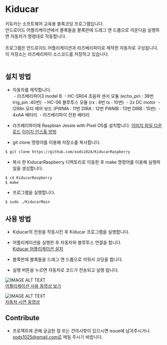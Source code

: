 # Kiducar

키듀카는 소프트웨어 교육용 블록코딩 프로그램입니다. <br>
안드로이드 어플리케이션에서 블록들을 블록판에 드래그 앤 드롭으로 끼운다음 실행하면 자동차가 명령대로 작동합니다. <br>
<br>
프로그램은 안드로이드 어플리케이션과 라즈베리파이로 제작한 자동차로 구성됩니다. <br>
이 저장소는 라즈베리파이 소스코드를 저장하고 있습니다. <br>
<br>
## 설치 방법

* 자동차를 제작합니다.<br>
  - 라즈베리파이3 model B
  - HC-SR04 초음파 센서 모듈 (echo_pin : 38번 trig_pin :40번)
  - HC-06 블루투스 모듈 (rx : 8번 tx : 10번)
  - 2x DC motor
  - l298n 모터 제어 보드 (PWMA : 11번 DIRA : 12번 PWMB : 13번 DIRB : 15번)
  - 4xAA 배터리
  - 라즈베리파이 전원 배터리

* 라즈베리파이에 Raspbian Jessie with Pixel OS를 설치합니다.
[이미지 파일 다운로드](https://www.raspberrypi.org/downloads/raspbian/)
[이미지 인스톨 방법](https://www.raspberrypi.org/documentation/installation/installing-images/README.md)

* git clone 명령어를 이용해 저장소를 복사합니다. <br>
```bash
$ git clone https://github.com/xods1024/KiducarRaspberry
```
* 복사 한 KiducarRaspberry 디렉토리로 이동한 후 make 명령어를 이용해 실행파일을 생성합니다. <br>
```bash
$ cd KiducarRaspberry
$ make
```
* 프로그램을 실행합니다. <br>
```bash
$ sudo ./KiducarMain
```

## 사용 방법

* Kiducar의 전원을 작동시킨 후 Kiducar 프로그램을 실행합니다. <br>

* 어플리케이션을 실행한 후 자동차와 블루투스 연결을 합니다. <br>
[Kiducar 어플리케이션 설치](https://github.com/xods1024/Kiducar)
* 블록판에 블록들을 드래그 앤 드롭으로 끼워서 코딩을 합니다. <br>
* 실행 버튼을 누르면 자동차로 코드가 전송되고 실행 됩니다. <br>

![IMAGE ALT TEXT](http://img.youtube.com/vi/bGhjeFlXbWE/0.jpg) <br>
[어플리케이션 사용 동영상 보기](https://youtu.be/bGhjeFlXbWE) <br>

![IMAGE ALT TEXT](http://img.youtube.com/vi/RXiHn9HktLw/0.jpg) <br>
[자동차 시연 동영상 ](https://youtu.be/RXiHn9HktLw) <br>

## Contribute

* 프로젝트에 관해 궁금한 점 또는 건의사항이 있으시면 issue에 남겨주시거나 xods1025@gmail.com로 메일 주시기 바랍니다.
